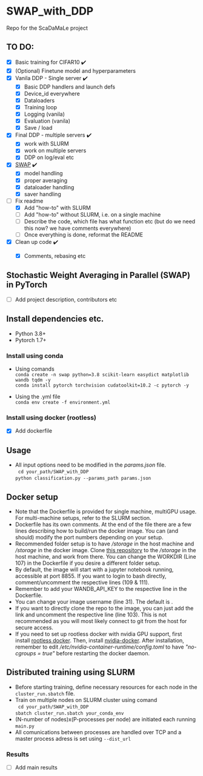# SWAP_with_DDP
Repo for the ScaDaMaLe project


## TO DO:
- [x] Basic training for CIFAR10 :heavy_check_mark:
- [x] (Optional) Finetune model and hyperparameters
- [x] Vanila DDP - Single server :heavy_check_mark:
    - [x] Basic DDP handlers and launch defs
    - [x] Device_id everywhere 
    - [x] Dataloaders
    - [x] Training loop
    - [x] Logging (vanila)    
    - [x] Evaluation (vanila)        
    - [x] Save / load

- [x] Final DDP - multiple servers :heavy_check_mark:
    - [x] work with SLURM
    - [x] work on multiple servers  
    - [x] DDP on log/eval etc     
- [x] [SWAP](https://openreview.net/pdf?id=rygFWAEFwS) :heavy_check_mark:
    - [x] model handling
    - [x] proper averaging
    - [x] dataloader handling    
    - [x] saver handling        
- [ ] Fix readme 
    - [x] Add "how-to" with SLURM
    - [ ] Add "how-to" without SLURM, i.e. on a single machine
    - [ ] Describe the code, which file has what function etc (but do we need this now? we have comments everywhere)
    - [ ] Once everything is done, reformat the README
- [x] Clean up code :heavy_check_mark:
    - [x] Comments, rebasing etc


## Stochastic Weight Averaging in Parallel (SWAP) in PyTorch
- [ ] Add project description, contributors etc
 
## Install dependencies etc.

- Python 3.8+ 
- Pytorch 1.7+

### Install using conda
- Using comands\
```conda create -n swap python=3.8 scikit-learn easydict matplotlib wandb tqdm -y```\
```conda install pytorch torchvision cudatoolkit=10.2 -c pytorch -y```

- Using the .yml file\
```conda env create -f environment.yml```

### Install using docker (rootless)
- [x] Add dockerfile

## Usage
- All input options need to be modified in the _params.json_ file.\
``` cd your_path/SWAP_with_DDP```\
```python classification.py --params_path params.json```

## Docker setup
- Note that the Dockerfile is provided for single machine, multiGPU usage. For multi-machine setups, refer to the SLURM section.
- Dockerfile has its own comments. At the end of the file there are a few lines describing how to build/run the docker image. You can (and should) modify the port numbers depending on your setup. 
- Recommended folder setup is to have _/storage_ in the host machine and _/storage_ in the docker image. Clone [this repository](https://github.com/ChrisMats/SWAP_with_DDP) to the _/storage_ in the host machine, and work from there. You can change the WORKDIR (Line 107) in the Dockerfile if you desire a different folder setup. 
- By default, the image will start with a jupyter notebook running, accessible at port 8855. If you want to login to bash directly, comment/uncomment the respective lines (109 & 111).
- Remember to add your WANDB_API_KEY to the respective line in the Dockerfile.
- You can change your image username (line 31). The default is <swapuser>.
- If you want to directly clone the repo to the image, you can just add the link and uncomment the respective line (line 103). This is not recommended as you will most likely connect to git from the host for secure access.
- If you need to set up rootless docker with nvidia GPU support, first install [rootless docker](https://docs.docker.com/engine/security/rootless/). Then, install [nvidia-docker](https://github.com/NVIDIA/nvidia-docker). After installation, remember to edit _/etc/nvidia-container-runtime/config.toml_ to have _"no-cgroups = true"_ before restarting the docker daemon.

## Distributed training using SLURM

- Before starting training, define necessary resources for each node in the ```cluster_run.sbatch``` file.
- Train on multiple nodes on SLURM cluster using comand \
``` cd your_path/SWAP_with_DDP```\
```sbatch cluster_run.sbatch your_conda_env```
- (N-number of nodes)x(P-processes per node) are initiated each running ```main.py```
- All comunications between processes are handled over TCP and a master process adress is set using ```--dist_url```



### Results
- [ ] Add main results
